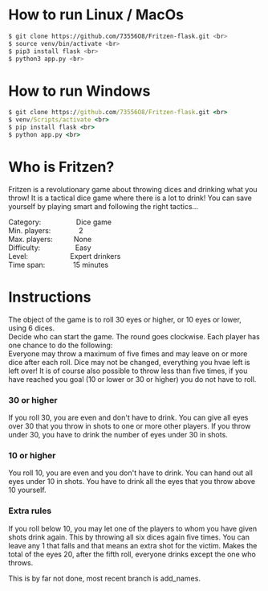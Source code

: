 # How to run Linux / MacOs
```bash
$ git clone https://github.com/73556O8/Fritzen-flask.git <br>
$ source venv/bin/activate <br>
$ pip3 install flask <br>
$ python3 app.py <br>
```

# How to run Windows
```cmd
$ git clone https://github.com/73556O8/Fritzen-flask.git <br>
$ venv/Scripts/activate <br>
$ pip install flask <br>
$ python app.py <br>
```

# Who is Fritzen?
<p>
    Fritzen is a revolutionary game about throwing dices and drinking what you throw! It is a tactical dice game where there is a lot to drink! 
    You can save yourself by playing smart and following the right tactics...
</p>

<p>
    Category:&emsp;&emsp;&emsp;&emsp;&emsp;Dice game<br>
    Min. players:&emsp;&emsp;&emsp;&emsp;2<br>
    Max. players:&emsp;&emsp;&emsp;None<br>
    Difficulty:&emsp;&emsp;&emsp;&emsp;&emsp;Easy<br>
    Level:&emsp;&emsp;&emsp;&emsp;&emsp;&emsp;Expert drinkers<br>
    Time span:&emsp;&emsp;&emsp;&emsp;15 minutes<br>
</p>

<h1>Instructions</h1>
<p>
    The object of the game is to roll 30 eyes or higher, or 10 eyes or lower, using 6 dices.
    <br>
    Decide who can start the game. The round goes clockwise. Each player has one chance to do the following:
    <br>
    Everyone may throw a maximum of five fimes and may leave on or more dice after each roll. Dice may not be changed, everything you hvae left is left over!
    It is of course also possible to throw less than five times, if you have reached you goal (10 or lower or 30 or higher) you do not have to roll.
</p>

<h3>30 or higher</h3>
<p>
    If you roll 30, you are even and don't have to drink. You can give all eyes over 30 that you throw in shots to one or more other players. If you throw under
    30, you have to drink the number of eyes under 30 in shots.
</p>

<h3>10 or higher</h3>
<p>
    You roll 10, you are even and you don't have to drink. You can hand out all eyes under 10 in shots. You have to drink all the eyes that you throw above 10
    yourself.
</p>

<h3>Extra rules</h3>
<p>
    If you roll below 10, you may let one of the players to whom you have given shots drink again. This by throwing all six dices again five times. You can leave 
    any 1 that falls and that means an extra shot for the victim. Makes the total of the eyes 20, after the fifth roll, everyone drinks except the one who throws.
</p>

This is by far not done, most recent branch is add_names. 
